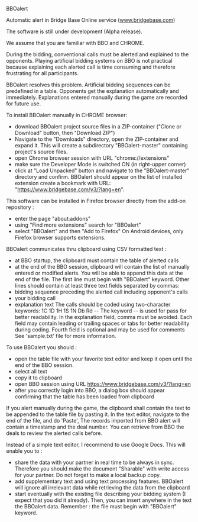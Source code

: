 BBOalert

Automatic alert in Bridge Base Online service (www.bridgebase.com)

The software is still under development (Alpha release). 

We assume that you are familiar with BBO and CHROME.

During the bidding, conventional calls must be alerted and explained to the opponents. Playing artificial bidding systems on BBO is not practical because explaining each alerted call is time consuming and therefore frustrating for all participants.

BBOalert resolves this problem. Artificial bidding sequences can be predefined in a table. Opponents get the explanation automatically and immediately. Explanations entered manually during the game are recorded for future use.

To install BBOalert manually in CHROME browser:
- download BBOalert project source files in a ZIP-container ("Clone or Download" button, then "Download ZIP")
- Navigate to the "Downloads" directory, open the ZIP-container and expand it. This will create a subdirectory "BBOalert-master" containing project's source files.
- open Chrome browser session with URL "chrome://extensions"
- make sure the Developer Mode is switched ON (in right-upper corner)
- click at "Load Unpacked" button and navigate to the "BBOalert-master" directory and confirm. BBOalert should appear on the list of installed extension create a bookmark with URL: "https://www.bridgebase.com/v3/?lang=en".

This software can be installed in Firefox browser directly from the add-on repository :
- enter the page "about:addons"
- using "Find more extensions" search for "BBOalert"
- select "BBOalert" and then "Add to Firefox"
On Android devices, only Firefox browser supports extensions.

BBOalert communicates thru clipboard using CSV formatted text :
- at BBO startup, the clipboard must contain the table of alerted calls
- at the end of the BBO session, clipboard will contain the list of manually entered or modified alerts. You will be able to append this data at the end of the file.
The first line must begin with "BBOalert" keyword. Other lines should contain at least three text fields separated by commas:
- bidding sequence preceding the alerted call including opponent's calls
- your bidding call
- explanation text
The calls should be coded using two-character keywords: 1C 1D 1H 1S 1N Db Rd --
The keyword -- is used for pass for better readability.
In the explanation field, comma must be avoided.
Each field may contain leading or trailing spaces or tabs for better readability during coding.
Fourth field is optional and may be used for comments
See 'sample.txt' file for more information.

To use BBOalert you should :
- open the table file with your favorite text editor and keep it open until the end of the BBO session.
- select all text
- copy it to clipboard
- open BBO session using URL https://www.bridgebase.com/v3/?lang=en
- after you correctly login into BBO, a dialog box should appear confirming that the table has been loaded from clipboard

If you alert manually during the game, the clipboard shall contain the text to be appended to the table file by pasting it. In the text editor, navigate to the end of the file, and do 'Paste', The records imported from BBO alert will contain a timestamp and the deal number. You can retrieve from BBO the deals to review the alerted calls before.

Instead of a simple text editor, I recommend to use Google Docs. This will enable you to :
- share the data with your partner in real time to be always in sync. Therefore you should make the document "Sharable" with write access for your partner. Do not forget to make a local backup copy.
- add supplementary text and using text processing features. BBOalert will ignore all irrelevant data while retrieving the data from the clipboard
- start eventually with the existing file describing your bidding system (I expect that you did it already). Then, you can insert anywhere in the text the BBOalert data. Remember : the file must begin with "BBOalert" keyword.

